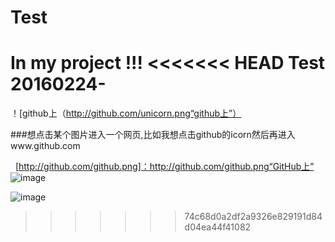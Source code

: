# Test
In my project !!!
<<<<<<< HEAD
Test 20160224-
=======
！[github上（http://github.com/unicorn.png“github上”）

###想点击某个图片进入一个网页,比如我想点击github的icorn然后再进入www.github.com
  

  [http://github.com/github.png]：http://github.com/github.png“GitHub上”
![image](https://avatars2.githubusercontent.com/u/9919?v=3)

![image](https://www.google.com.tw/images/branding/googlelogo/2x/googlelogo_color_272x92dp.png)

>>>>>>> 74c68d0a2df2a9326e829191d84d04ea44f41082
